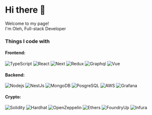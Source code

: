 <h1>Hi there 👋</h1>



<p>Welcome to my page! </br> I'm Oleh, Full-stack Developer
<h3>Things I code with</h3>
<h4>Frontend:</h4>
<p>
  <img alt="TypeScript" src="https://img.shields.io/badge/-TypeScript-007ACC?style=flat-square&logo=typescript&logoColor=white" />
  <img alt="React" src="https://img.shields.io/badge/-React-45b8d8?style=flat-square&logo=react&logoColor=white" />
  <img alt="Next" src="https://img.shields.io/badge/-Next-ea2845?style=flat-square&logo=next.js&logoColor=white" />
  <img alt="Redux" src="https://img.shields.io/badge/-Redux-764ABC?style=flat-square&logo=redux&logoColor=white" />
  <img alt="Graphql" src="https://img.shields.io/badge/-Graphql-ea2845?style=flat-square&logo=graphql&logoColor=white" />
  <img alt="Vue" src="https://img.shields.io/badge/-Vue-13aa52?style=flat-square&logo=vue.js&logoColor=white" />
  </p>
<h4>Backend:</h4>
<p>
  <img alt="Nodejs" src="https://img.shields.io/badge/-Nodejs-43853d?style=flat-square&logo=Node.js&logoColor=white" />
  <img alt="NestJs" src="https://img.shields.io/badge/-Nest-ea2845?style=flat-square&logo=nestjs&logoColor=white" />
  <img alt="MongoDB" src="https://img.shields.io/badge/-MongoDB-13aa52?style=flat-square&logo=mongodb&logoColor=white" />
  <img alt="PosgreSQL" src="https://img.shields.io/badge/-PostgreSQL-007ACC?style=flat-square&logo=postgresql&logoColor=white" /> 
  <img alt="AWS" src="https://img.shields.io/badge/-AWS-F05033?style=flat-square&logo=Amazon&logoColor=white" />
  <img alt="Grafana" src="https://img.shields.io/badge/-Grafana-F05032?style=flat-square&logo=grafana&logoColor=white" />
<h4>Crypto:</h4>
<p> 
  <img alt="Solidity" src="https://img.shields.io/badge/-Solidity-7e8080?style=flat-square&logo=Solidity&logoColor=white" />
  <img alt="Hardhat" src="https://img.shields.io/badge/-Hardhat-c78b1c?style=flat-square&logo=hardhat&logoColor=white" />
  <img alt="OpenZeppelin" src="https://img.shields.io/badge/-OpenZeppelin-168af7?style=flat-square&logo=OpenZeppelin&logoColor=white" />
  <img alt="Ethers" src="https://img.shields.io/badge/-Ethers-7b16f7?style=flat-square&logo=Ethers&logoColor=white" />
  <img alt="FoundryUp" src="https://img.shields.io/badge/-FoundryUp-db991f?style=flat-square&logo=FoundryUp&logoColor=white" />
  <img alt="Infura" src="https://img.shields.io/badge/-Infura-f76a3b?style=flat-square&logo=Infura&logoColor=white" />
</p>
